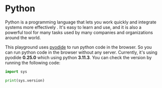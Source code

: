 # Python

Python is a programming language that lets you work quickly and integrate systems more effectively . It's easy to learn and use, and it is also a powerful tool for many tasks used by many companies and organizations around the world.

This playground uses [pyodide](https://github.com/pyodide/pyodide) to run python code in the browser. So you can run python code in the browser without any server. Currently, it's using pyodide **0.25.0** which using python **3.11.3**. You can check the version by running the following code:

```python
import sys

print(sys.version)
```
